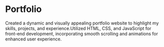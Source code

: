 # Portfolio
Created a dynamic and visually
appealing portfolio website to highlight my skills,
projects, and experience.Utilized HTML, CSS, and
JavaScript for front-end development, incorporating
smooth scrolling and animations for enhanced user
experience.
